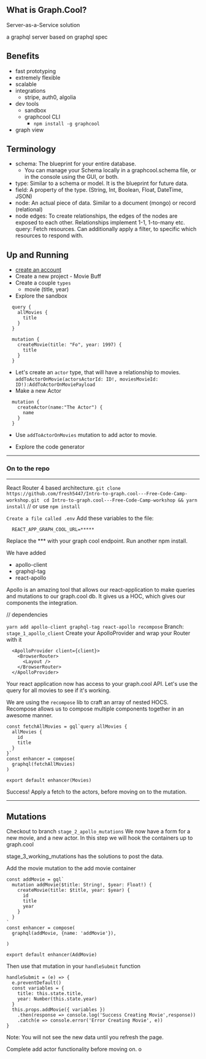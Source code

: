 ## What is Graph.Cool?

Server-as-a-Service solution

a graphql server based on graphql spec

## Benefits

  - fast prototyping
  - extremely flexible
  - scalable
  - integrations
    - stripe, auth0, algolia
  - dev tools
    - sandbox
    - graphcool CLI
      - `npm install -g graphcool`
  - graph view

## Terminology

  - schema: The blueprint for your entire database.
    - You can manage your Schema locally in a graphcool.schema file,
      or in the console using the GUI, or both.
  - type: Similar to a schema or model. It is the blueprint for future data.
  - field: A property of the type. (String, Int, Boolean, Float, DateTime, JSON)
  - node: An actual piece of data. Similar to a document (mongo) or record (relational)
  - node edges: To create relationships, the edges of the nodes are exposed to each other. Relationships implement 1-1, 1-to-many etc.
  query: Fetch resources. Can additionally apply a filter, to specific which resources to respond with.

## Up and Running
  - [create an account](https://www.graph.cool/)
  - Create a new project - Movie Buff
  - Create a couple `types`
    - movie (title, year)
  - Explore the sandbox
  ```
    query {
      allMovies {
        title
      }
    }
  ```

```
  mutation {
    createMovie(title: "Fo", year: 1997) {
      title
    }
  }
```

  - Let's create an `actor` type, that will have a relationship to movies.
  `addToActorOnMovie(actorsActorId: ID!, moviesMovieId: ID!):AddToActorOnMoviePayload
`
  - Make a new Actor
  ```
    mutation {
      createActor(name:"The Actor") {
        name
      }
    }
  ```

  - Use `addToActorOnMovies` mutation to add actor to movie.

  - Explore the code generator

----
### On to the repo
----
  React Router 4 based architecture.
  `git clone https://github.com/fresh5447/Intro-to-graph.cool---Free-Code-Camp-workshop.git`
  ` cd Intro-to-graph.cool---Free-Code-Camp-workshop && yarn install` // or use `npm install`

  `Create a file called .env`
  Add these variables to the file:
```
  REACT_APP_GRAPH_COOL_URL=*****
```
Replace the *** with your graph cool endpoint.
Run another npm install.

We have added
  - apollo-client
  - graphql-tag
  - react-apollo

Apollo is an amazing tool that allows our react-application to make queries and mutations to our graph.cool db. It gives us a HOC, which gives our components the integration.

// dependencies

`yarn add apollo-client graphql-tag react-apollo recompose`
Branch: `stage_1_apollo_client`
Create your ApolloProvider and wrap your Router with it
```
  <ApolloProvider client={client}>
    <BrowserRouter>
      <Layout />
    </BrowserRouter>
  </ApolloProvider>
```

Your react application now has access to your graph.cool API.
Let's use the query for all movies to see if it's working.

We are using the `recompose` lib to craft an array of nested HOCS. Recompose allows us to compose multiple components together in an awesome manner.

```
const fetchAllMovies = gql`query allMovies {
  allMovies {
    id
    title
  }
}`
const enhancer = compose(
  graphql(fetchAllMovies)
)

export default enhancer(Movies)
```

Success! Apply a fetch to the actors, before moving on to the mutation.

----
  Mutations
----
Checkout to branch `stage_2_apollo_mutations`
We now have a form for a new movie, and a new actor.
In this step we will hook the containers up to graph.cool

stage_3_working_mutations has the solutions to post the data.

Add the movie mutation to the add movie container

```
const addMovie = gql`
  mutation addMovie($title: String!, $year: Float!) {
    createMovie(title: $title, year: $year) {
      id
      title
      year
    }
  }
`
const enhancer = compose(
  graphql(addMovie, {name: 'addMovie'}),

)

export default enhancer(AddMovie)
```

Then use that mutation in your `handleSubmit` function

```
handleSubmit = (e) => {
  e.preventDefault()
  const variables = {
    title: this.state.title,
    year: Number(this.state.year)
  }
  this.props.addMovie({ variables })
    .then(response => console.log('Success Creating Movie',response))
    .catch(e => console.error('Error Creating Movie', e))
}
```

Note: You will not see the new data until you refresh the page.

Complete add actor functionality before moving on.
o
